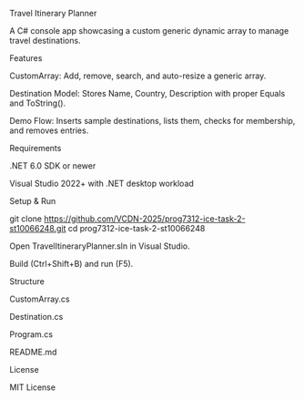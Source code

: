 Travel Itinerary Planner

A C# console app showcasing a custom generic dynamic array to manage travel destinations.

Features

CustomArray: Add, remove, search, and auto-resize a generic array.

Destination Model: Stores Name, Country, Description with proper Equals and ToString().

Demo Flow: Inserts sample destinations, lists them, checks for membership, and removes entries.

Requirements

.NET 6.0 SDK or newer

Visual Studio 2022+ with .NET desktop workload

Setup & Run

git clone https://github.com/VCDN-2025/prog7312-ice-task-2-st10066248.git
cd prog7312-ice-task-2-st10066248

Open TravelItineraryPlanner.sln in Visual Studio.

Build (Ctrl+Shift+B) and run (F5).

Structure

CustomArray.cs

Destination.cs

Program.cs

README.md

License

MIT License
